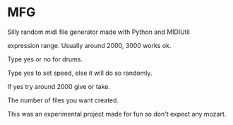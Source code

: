 # MFG
Silly random midi file generator made with Python and MIDIUtil

expression range. Usually around 2000, 3000 works ok.

Type yes or no for drums.

Type yes to set speed, else it will do so randomly.

If yes try around 2000 give or take.

The number of files you want created.

This was an experimental project made for fun so don't expect any mozart.
